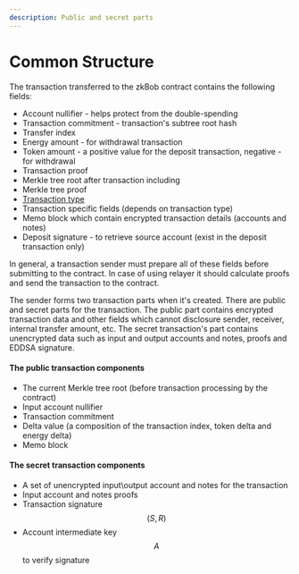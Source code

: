 ```yaml
---
description: Public and secret parts
---
```


# Common Structure

The transaction transferred to the zkBob contract contains the following fields:

* Account nullifier - helps protect from the double-spending
* Transaction commitment - transaction's subtree root hash
* Transfer index
* Energy amount - for withdrawal transaction
* Token amount - a positive value for the deposit transaction, negative - for withdrawal
* Transaction proof
* Merkle tree root after transaction including
* Merkle tree proof
* [Transaction type](transaction-types.md)
* Transaction specific fields (depends on transaction type)
* Memo block which contain encrypted transaction details (accounts and notes)
* Deposit signature - to retrieve source account (exist in the deposit transaction only)

In general, a transaction sender must prepare all of these fields before submitting to the contract. In case of using relayer it should calculate proofs and send the transaction to the contract.

The sender forms two transaction parts when it's created. There are public and secret parts for the transaction. The public part contains encrypted transaction data and other fields which cannot disclosure sender, receiver, internal transfer amount, etc. The secret transaction's part contains unencrypted data such as input and output accounts and notes, proofs and EDDSA signature.

#### The public transaction components

* The current Merkle tree root (before transaction processing by the contract)
* Input account nullifier
* Transaction commitment
* Delta value (a composition of the transaction index, token delta and energy delta)
* Memo block

#### The secret transaction components

* A set of unencrypted input\output account and notes for the transaction
* Input account and notes proofs
* Transaction signature $$(S, R)$$
* Account intermediate key $$A$$ to verify signature



